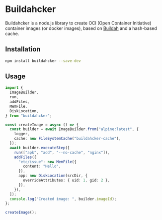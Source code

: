 # Buildahcker

Buildahcker is a node.js library to create OCI (Open Container Initiative) container images (or docker images), based on [Buildah](https://buildah.io/) and a hash-based cache.

## Installation

```bash
npm install buildahcker --save-dev
```

## Usage

```typescript
import {
  ImageBuilder,
  run,
  addFiles,
  MemFile,
  DiskLocation,
} from "buildahcker";

const createImage = async () => {
  const builder = await ImageBuilder.from("alpine:latest", {
    logger,
    cache: new FileSystemCache("buildahcker-cache"),
  });
  await builder.executeStep([
    run(["apk", "add", "--no-cache", "nginx"]),
    addFiles({
      "etc/issue": new MemFile({
        content: "Hello",
      }),
      app: new DiskLocation(srcDir, {
        overrideAttributes: { uid: 1, gid: 2 },
      }),
    }),
  ]);
  console.log("Created image: ", builder.imageId);
};

createImage();
```
